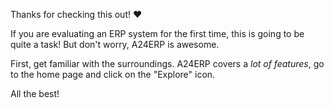Thanks for checking this out! ❤️

If you are evaluating an ERP system for the first time, this is going to be quite a task! But don't worry, A24ERP is awesome.

First, get familiar with the surroundings. A24ERP covers a *lot of features*, go to the home page and click on the "Explore" icon.

All the best!
